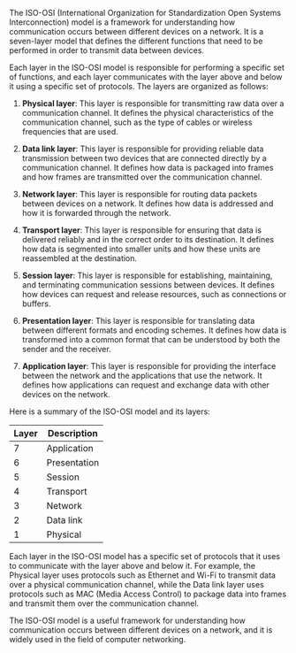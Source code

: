 The ISO-OSI (International Organization for Standardization Open Systems Interconnection) model is a framework for understanding how communication occurs between different devices on a network. It is a seven-layer model that defines the different functions that need to be performed in order to transmit data between devices.

Each layer in the ISO-OSI model is responsible for performing a specific set of functions, and each layer communicates with the layer above and below it using a specific set of protocols. The layers are organized as follows:

1.  **Physical layer**: This layer is responsible for transmitting raw data over a communication channel. It defines the physical characteristics of the communication channel, such as the type of cables or wireless frequencies that are used.

2.  **Data link layer**: This layer is responsible for providing reliable data transmission between two devices that are connected directly by a communication channel. It defines how data is packaged into frames and how frames are transmitted over the communication channel.

3.  **Network layer**: This layer is responsible for routing data packets between devices on a network. It defines how data is addressed and how it is forwarded through the network.

4.  **Transport layer**: This layer is responsible for ensuring that data is delivered reliably and in the correct order to its destination. It defines how data is segmented into smaller units and how these units are reassembled at the destination.

5.  **Session layer**: This layer is responsible for establishing, maintaining, and terminating communication sessions between devices. It defines how devices can request and release resources, such as connections or buffers.

6.  **Presentation layer**: This layer is responsible for translating data between different formats and encoding schemes. It defines how data is transformed into a common format that can be understood by both the sender and the receiver.

7.  **Application layer**: This layer is responsible for providing the interface between the network and the applications that use the network. It defines how applications can request and exchange data with other devices on the network.

Here is a summary of the ISO-OSI model and its layers:

| Layer | Description  |
|-------|--------------|
| 7     | Application  |
| 6     | Presentation |
| 5     | Session      |
| 4     | Transport    |
| 3     | Network      |
| 2     | Data link    |
| 1     | Physical     |

Each layer in the ISO-OSI model has a specific set of protocols that it uses to communicate with the layer above and below it. For example, the Physical layer uses protocols such as Ethernet and Wi-Fi to transmit data over a physical communication channel, while the Data link layer uses protocols such as MAC (Media Access Control) to package data into frames and transmit them over the communication channel.

The ISO-OSI model is a useful framework for understanding how communication occurs between different devices on a network, and it is widely used in the field of computer networking.